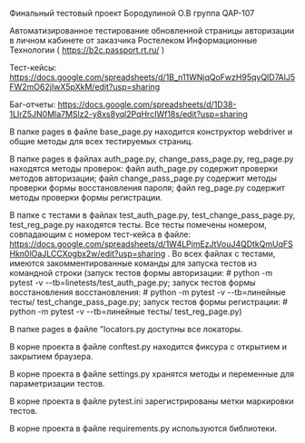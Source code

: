Финальный тестовый проект Бородулиной О.В группа QAP-107

Автоматизированное тестирование обновленной страницы авторизации в личном кабинете от заказчика Ростелеком Информационные Технологии ( https://b2c.passport.rt.ru/ )

Тест-кейсы: https://docs.google.com/spreadsheets/d/1B_n11WNjqQoFwzH95qyQID7AlJ5FW2mO62jIwX5pXkM/edit?usp=sharing

Баг-отчеты: https://docs.google.com/spreadsheets/d/1D38-1LIrZ5JN0Mla7MSlz2-y8xs8yql2PqHrcIWf18s/edit?usp=sharing

В папке pages в файле base_page.py находится конструктор webdriver и общие методы для всех тестируемых страниц.

В папке pages в файлах auth_page.py, change_pass_page.py, reg_page.py находятся методы проверок: файл auth_page.py содержит проверки методов авторизации; файл change_pass_page.py содержит методы проверки формы восстановления пароля; файл reg_page.py содержит методы проверки формы регистрации.

В папке с тестами в файлах test_auth_page.py, test_change_pass_page.py, test_reg_page.py находятся тесты. Все тесты помечены номером, совпадающим с номером тест-кейса в файле: https://docs.google.com/spreadsheets/d/1W4LPjmEzJtVouJ4QDtkQmUqFSHkn0lOaJLCCXogbx2w/edit?usp=sharing . Во всех файлах с тестами, имеются закомментированные команды для запуска тестов из командной строки (запуск тестов формы авторизации: # python -m pytest -v --tb=linetests/test_auth_page.py; запуск тестов формы восстановления восстановления: # python -m pytest -v --tb=линейные тесты/ test_change_pass_page.py; запуск тестов формы регистрации: # python -m pytest -v --tb=линейные тесты/ test_reg_page.py)

В папке pages в файле "locators.py доступны все локаторы.

В корне проекта в файле conftest.py находится фиксура с открытием и закрытием браузера.

В корне проекта в файле settings.py хранятся методы и переменные для параметризации тестов.

В корне проекта в файле pytest.ini зарегистрированы метки маркировки тестов.

В корне проекта в файле requirements.py используются библиотеки.
